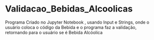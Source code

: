 # Validacao_Bebidas_Alcoolicas
Programa Criado no Jupyter Notebook , usando Input e Strings, onde o usuário coloca o código da Bebida e o programa faz a validação, retornando para o usuário se é Bebida Alcóolica 
